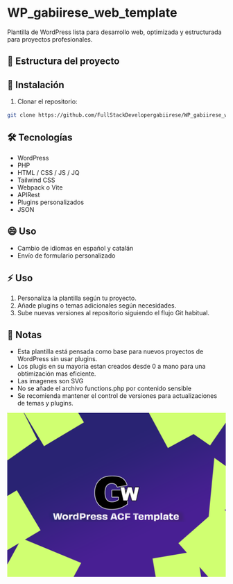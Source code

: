 # WP_gabiirese_web_template

Plantilla de WordPress lista para desarrollo web, optimizada y estructurada para proyectos profesionales.

## 📂 Estructura del proyecto


## 🚀 Instalación

1. Clonar el repositorio:
```bash
git clone https://github.com/FullStackDevelopergabiirese/WP_gabiirese_web_template.git
```



## 🛠️ Tecnologías

- WordPress 
- PHP
- HTML / CSS / JS / JQ
- Tailwind CSS
- Webpack o Vite
- APIRest
- Plugins personalizados
- JSON

## 😄 Uso

- Cambio de idiomas en español y catalán
- Envío de formulario personalizado


## ⚡ Uso

1. Personaliza la plantilla según tu proyecto.
2. Añade plugins o temas adicionales según necesidades.
3. Sube nuevas versiones al repositorio siguiendo el flujo Git habitual.

## 📌 Notas

- Esta plantilla está pensada como base para nuevos proyectos de WordPress sin usar plugins.
- Los plugis en su mayoria estan creados desde 0 a mano para una obtimización mas eficiente.
- Las imagenes son SVG
- No se añade el archivo functions.php por contenido sensible
- Se recomienda mantener el control de versiones para actualizaciones de temas y plugins.


![Captura del tema](https://raw.githubusercontent.com/FullStackDevelopergabiirese/WP_gabiirese_web_template/main/wp-content/themes/exitus/screenshot.png)
